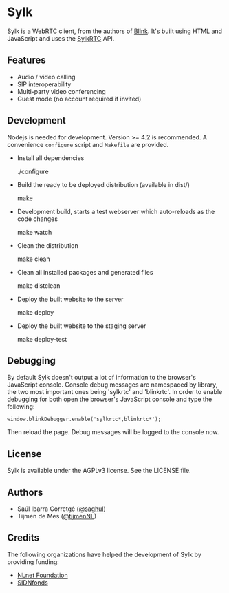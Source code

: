 
# Sylk

Sylk is a WebRTC client, from the authors of [Blink](http://icanblink.com).
It's built using HTML and JavaScript and uses the [SylkRTC](https://github.com/AGProjects/sylkrtc.js) API.

## Features

* Audio / video calling
* SIP interoperability
* Multi-party video conferencing
* Guest mode (no account required if invited)


## Development

Nodejs is needed for development. Version >= 4.2 is recommended. A convenience
`configure` script and `Makefile` are provided.

* Install all dependencies


    ./configure


* Build the ready to be deployed distribution (available in dist/)


    make


* Development build, starts a test webserver which auto-reloads as the code changes


    make watch


* Clean the distribution


    make clean


* Clean all installed packages and generated files


    make distclean


* Deploy the built website to the server


    make deploy


* Deploy the built website to the staging server


    make deploy-test


## Debugging

By default Sylk doesn't output a lot of information to the browser's JavaScript console.
Console debug messages are namespaced by library, the two most important ones being 'sylkrtc' and 'blinkrtc'.
In order to enable debugging for both open the browser's JavaScript console and type the following:

    window.blinkDebugger.enable('sylkrtc*,blinkrtc*');

Then reload the page. Debug messages will be logged to the console now.


## License

Sylk is available under the AGPLv3 license. See the LICENSE file.


## Authors

* Saúl Ibarra Corretgé ([@saghul](https://github.com/saghul))
* Tijmen de Mes ([@tijmenNL](https://github.com/tijmenNL))


## Credits

The following organizations have helped the development of Sylk by providing funding:

* [NLnet Foundation](https://www.nlnet.nl)
* [SIDNfonds](https://www.sidnfonds.nl)
